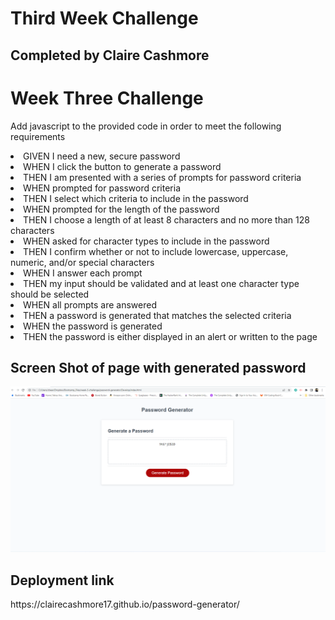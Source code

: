 # Third Week Challenge
<h2> Completed by Claire Cashmore</h2>
<p>
    <h1>Week Three Challenge</h1>
    <p> Add javascript to the provided code in order to meet the following requirements</p>
    <li>
    GIVEN I need a new, secure password
    </li>
     <li>
     WHEN I click the button to generate a password
     </li>
      <li>
     THEN I am presented with a series of prompts for password criteria
     </li>
     <li>
     WHEN prompted for password criteria
     </li>
     <li>    
      THEN I select which criteria to include in the password
     </li>
     <li>
      WHEN prompted for the length of the password
     </li> 
     <li>
     THEN I choose a length of at least 8 characters and no more than 128 characters
     </li> 
     <li>
     WHEN asked for character types to include in the password
     </li> 
     <li>
      THEN I confirm whether or not to include lowercase, uppercase, numeric, and/or special characters
     </li> 
     <li>
    WHEN I answer each prompt
     </li>
     <li>
    THEN my input should be validated and at least one character type should be selected
     </li> 
     <li>
    WHEN all prompts are answered
     </li> 
     <li>
    THEN a password is generated that matches the selected criteria
     </li>
     <li>
    WHEN the password is generated
     </li>
    <li> 
    THEN the password is either displayed in an alert or written to the page
     </li>
<h2> Screen Shot of page with generated password</h2>


<img src = "FinalScreenCap.png">


<h2> Deployment link </h2>
 https://clairecashmore17.github.io/password-generator/
